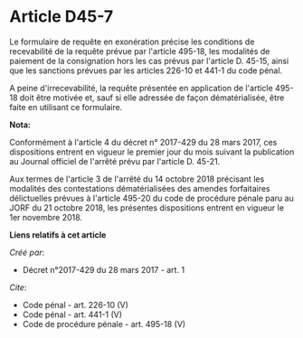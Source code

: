 # Article D45-7

Le formulaire de requête en exonération précise les conditions de recevabilité de la requête prévue par l'article 495-18, les
modalités de paiement de la consignation hors les cas prévus par l'article D. 45-15, ainsi que les sanctions prévues par les
articles 226-10 et 441-1 du code pénal. 

A peine d'irrecevabilité, la requête présentée en application de l'article 495-18 doit être motivée et, sauf si elle adressée
de façon dématérialisée, être faite en utilisant ce formulaire.

**Nota:**

Conformément à l'article 4 du décret n° 2017-429 du 28 mars 2017, ces dispositions entrent en vigueur le premier jour du mois
suivant la publication au Journal officiel de l'arrêté prévu par l'article D. 45-21.

Aux termes de l'article 3 de l'arrêté du 14 octobre 2018 précisant les modalités des contestations dématérialisées des
amendes forfaitaires délictuelles prévues à l'article 495-20 du code de procédure pénale paru au JORF du 21 octobre 2018, les
présentes dispositions entrent en vigueur le 1er novembre 2018.

**Liens relatifs à cet article**

_Créé par_:

  - Décret n°2017-429 du 28 mars 2017 - art. 1

_Cite_:

  - Code pénal - art. 226-10 (V)
  - Code pénal - art. 441-1 (V)
  - Code de procédure pénale - art. 495-18 (V)
